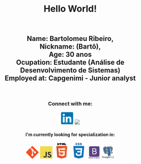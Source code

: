 <h1 align = "center"> Hello World!</h1> <br>
<h2 align = "center" > Name: Bartolomeu Ribeiro,<br>
Nickname: (Bartô),<br> Age: 30 anos  <br> Ocupation: Estudante (Análise de Desenvolvimento de Sistemas) <br>
Employed at: Capgenimi - Junior analyst</h2>
<br>

<h3 align = "center"> Connect with me:</h3>
<div align = "center">
<a href = "https://www.linkedin.com/in/bartolomeuribeiro/" target = "_blank">
  <img src = "https://github.com/devicons/devicon/blob/master/icons/linkedin/linkedin-original.svg" width = 40 target = "_blank"></a>  
<a href = "https://www.instagram.com/bartorln/" target = "_blank"> 
  <img src = "https://camo.githubusercontent.com/aecaf87326884e8b0466bb799265a13fee7586246ebda3e066cb7fad82a1fd23/68747470733a2f2f63646e2e6a7364656c6976722e6e65742f6e706d2f73696d706c652d69636f6e7340332e302e312f69636f6e732f696e7374616772616d2e737667" width = 40 target = "_blank"></a></div>  


<h4 align = "center" > I'm currently looking for specialization in:</h4>
<div align = "center">
<img src = "https://github.com/devicons/devicon/blob/master/icons/git/git-original.svg" width = 40>
<img src = "https://raw.githubusercontent.com/devicons/devicon/master/icons/javascript/javascript-original.svg" width = 40 >
<img src = "https://raw.githubusercontent.com/devicons/devicon/master/icons/html5/html5-original-wordmark.svg" width = 50>
<img src = "https://raw.githubusercontent.com/devicons/devicon/master/icons/css3/css3-plain-wordmark.svg" width = 50>
<img src = "https://github.com/devicons/devicon/blob/master/icons/bootstrap/bootstrap-plain-wordmark.svg" width = 40>
<img src = "https://raw.githubusercontent.com/devicons/devicon/master/icons/postgresql/postgresql-original-wordmark.svg" width = 40>
</div>
